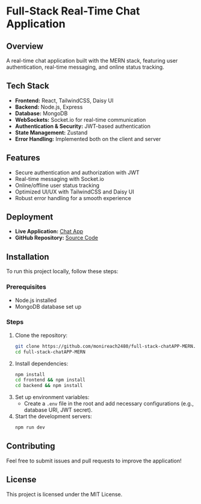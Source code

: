 # Full-Stack Real-Time Chat Application

## Overview
A real-time chat application built with the MERN stack, featuring user authentication, real-time messaging, and online status tracking.

## Tech Stack
- **Frontend:** React, TailwindCSS, Daisy UI
- **Backend:** Node.js, Express
- **Database:** MongoDB
- **WebSockets:** Socket.io for real-time communication
- **Authentication & Security:** JWT-based authentication
- **State Management:** Zustand
- **Error Handling:** Implemented both on the client and server

## Features
- Secure authentication and authorization with JWT
- Real-time messaging with Socket.io
- Online/offline user status tracking
- Optimized UI/UX with TailwindCSS and Daisy UI
- Robust error handling for a smooth experience

## Deployment
- **Live Application:** [Chat App](https://full-stack-chatapp-mern-97ho.onrender.com/)
- **GitHub Repository:** [Source Code](https://github.com/monireach2480/full-stack-chatAPP-MERN)

## Installation
To run this project locally, follow these steps:

### Prerequisites
- Node.js installed
- MongoDB database set up

### Steps
1. Clone the repository:
   ```sh
   git clone https://github.com/monireach2480/full-stack-chatAPP-MERN.git
   cd full-stack-chatAPP-MERN
   ```
2. Install dependencies:
   ```sh
   npm install
   cd frontend && npm install
   cd backend && npm install
   ```
3. Set up environment variables:
   - Create a `.env` file in the root and add necessary configurations (e.g., database URI, JWT secret).
4. Start the development servers:
   ```sh
   npm run dev
   ```

## Contributing
Feel free to submit issues and pull requests to improve the application!

## License
This project is licensed under the MIT License.
